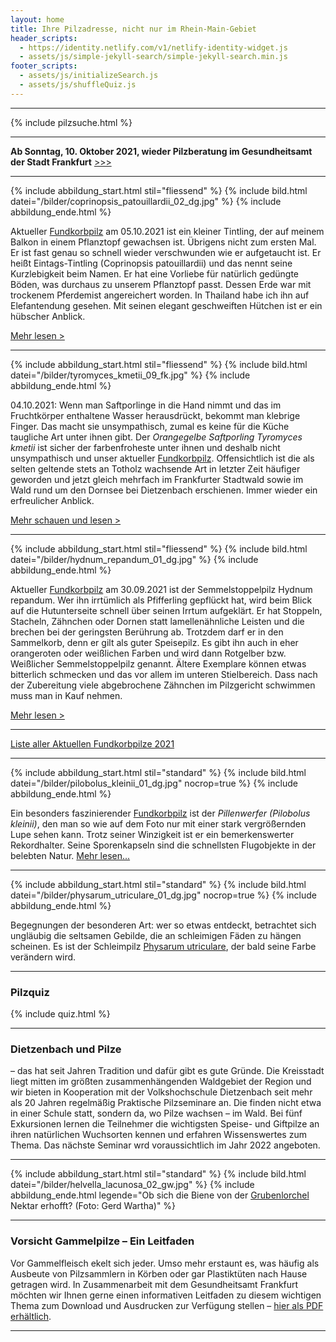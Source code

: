 ```yaml
---
layout: home
title: Ihre Pilzadresse, nicht nur im Rhein-Main-Gebiet
header_scripts:
  - https://identity.netlify.com/v1/netlify-identity-widget.js
  - assets/js/simple-jekyll-search/simple-jekyll-search.min.js
footer_scripts:
  - assets/js/initializeSearch.js
  - assets/js/shuffleQuiz.js
---
```

- - -

{% include pilzsuche.html %}

- - -

**Ab Sonntag, 10. Oktober 2021, wieder Pilzberatung im Gesundheitsamt der Stadt Frankfurt**  [\>>>](/pilzberatung)

- - -

{% include abbildung_start.html stil="fliessend" %}
{% include bild.html datei="/bilder/coprinopsis_patouillardii_02_dg.jpg" %}
{% include abbildung_ende.html %}

Aktueller [Fundkorbpilz](AA "Glossar-") am 05.10.2021 ist ein kleiner Tintling, der auf meinem Balkon in einem Pflanztopf gewachsen ist. Übrigens nicht zum ersten Mal. Er ist fast genau so schnell wieder verschwunden wie er aufgetaucht ist. Er heißt Eintags-Tintling (Coprinopsis patouillardii) und das nennt seine Kurzlebigkeit beim Namen. Er hat eine Vorliebe für natürlich gedüngte Böden, was durchaus zu unserem Pflanztopf passt. Dessen Erde war mit trockenem Pferdemist angereichert worden. In Thailand habe ich ihn auf Elefantendung gesehen. Mit seinen elegant geschweiften Hütchen ist er ein hübscher Anblick.

[Mehr lesen >](/pilze/coprinopsis-patouillardii-eintags-tintling)

<div style="clear:  both"></div>

- - -

{% include abbildung_start.html stil="fliessend" %}
{% include bild.html datei="/bilder/tyromyces_kmetii_09_fk.jpg" %}
{% include abbildung_ende.html %}

04.10.2021:  Wenn man Saftporlinge in die Hand nimmt und das im Fruchtkörper enthaltene Wasser herausdrückt, bekommt man klebrige Finger. Das macht sie unsympathisch, zumal es keine für die Küche taugliche Art unter ihnen gibt. Der *Orangegelbe Saftporling Tyromyces kmetii* ist sicher der farbenfroheste unter ihnen und deshalb nicht unsympathisch und unser aktueller [Fundkorbpilz](AA "Glossar-"). Offensichtlich ist die als selten geltende stets an Totholz wachsende Art in letzter Zeit häufiger geworden und jetzt gleich mehrfach im Frankfurter Stadtwald sowie im Wald rund um den Dornsee bei Dietzenbach erschienen. Immer wieder ein erfreulicher Anblick.

[Mehr schauen und lesen >](/pilze/tyromyces-kmetii-orangegelber-saftporling)

<div style="clear:  both"></div>

- - -

{% include abbildung_start.html stil="fliessend" %}
{% include bild.html datei="/bilder/hydnum_repandum_01_dg.jpg" %}
{% include abbildung_ende.html %}

Aktueller [Fundkorbpilz](AA "Glossar-") am 30.09.2021 ist der Semmelstoppelpilz Hydnum repandum. Wer ihn irrtümlich als Pfifferling gepflückt hat, wird beim Blick auf die Hutunterseite schnell über seinen Irrtum aufgeklärt. Er hat Stoppeln, Stacheln, Zähnchen oder Dornen statt lamellenähnliche Leisten und die brechen bei der geringsten Berührung ab. Trotzdem darf er in den Sammelkorb, denn er gilt als guter Speisepilz. Es gibt ihn auch in eher orangeroten oder weißlichen Farben und wird dann Rotgelber bzw. Weißlicher Semmelstoppelpilz genannt. Ältere Exemplare können etwas bitterlich schmecken und das vor allem im unteren Stielbereich. Dass nach der Zubereitung viele abgebrochene Zähnchen im Pilzgericht schwimmen muss man in Kauf nehmen. 

[Mehr lesen >](/pilze/hydnum-repandum-semmelstoppelpilz)

<div style="clear:  both"></div>

- - -

[Liste aller Aktuellen Fundkorbpilze 2021](/artikel/liste-aller-aktuellen-fundkorbpilze-2021.html)

- - -

{% include abbildung_start.html stil="standard" %}
{% include bild.html datei="/bilder/pilobolus_kleinii_01_dg.jpg" nocrop=true %}
{% include abbildung_ende.html %}

Ein besonders faszinierender [Fundkorbpilz](AA "Glossar-") ist der *Pillenwerfer (Pilobolus kleinii)*, den man so wie auf dem Foto nur mit einer stark vergrößernden Lupe sehen kann. Trotz seiner Winzigkeit ist er ein bemerkenswerter Rekordhalter. Seine Sporenkapseln sind die schnellsten Flugobjekte in der belebten Natur. [Mehr lesen...](/pilze/pilobolus-kleinii-pillenwerfer)

- - -

{% include abbildung_start.html stil="standard" %}
{% include bild.html datei="/bilder/physarum_utriculare_01_dg.jpg" nocrop=true %}
{% include abbildung_ende.html %}

Begegnungen der besonderen Art: wer so etwas entdeckt, betrachtet sich ungläubig die seltsamen Gebilde, die an schleimigen Fäden zu hängen scheinen. Es ist der Schleimpilz [Physarum utriculare](/pilze/physarum-utriculare-fadenfruchtschleimpilz), der bald seine Farbe verändern wird.

- - -

### Pilzquiz

{% include quiz.html %}

- - -

### Dietzenbach und Pilze

– das hat seit Jahren Tradition und dafür gibt es gute Gründe. Die Kreisstadt liegt mitten im größten zusammenhängenden Waldgebiet der Region und wir bieten in Kooperation mit der Volkshochschule Dietzenbach seit mehr als 20 Jahren regelmäßig Praktische Pilzseminare an. Die finden nicht etwa in einer Schule statt, sondern da, wo Pilze wachsen – im Wald. Bei fünf Exkursionen lernen die Teilnehmer die wichtigsten Speise- und Giftpilze an ihren natürlichen Wuchsorten kennen und erfahren Wissenswertes zum Thema. Das nächste Seminar wrd voraussichtlich im Jahr 2022 angeboten.  

- - -

{% include abbildung_start.html stil="standard" %}
{% include bild.html datei="/bilder/helvella_lacunosa_02_gw.jpg" %}
{% include abbildung_ende.html legende="Ob sich die Biene von der <a href='/pilze/helvella-lacunosa-grubenlorchel'>Grubenlorchel</a> Nektar erhofft?  (Foto: Gerd Wartha)" %}

- - -

### Vorsicht Gammelpilze – Ein Leitfaden

Vor Gammelfleisch ekelt sich jeder. Umso mehr erstaunt es, was häufig als Ausbeute von Pilzsammlern in Körben oder gar Plastiktüten nach Hause getragen wird. In Zusammenarbeit mit dem Gesundheitsamt Frankfurt möchten wir Ihnen gerne einen informativen Leitfaden zu diesem wichtigen Thema zum Download und Ausdrucken zur Verfügung stellen – [hier als PDF erhältlich](/assets/docs/Fundkorb.de-Gammelpilze.pdf).

- - -